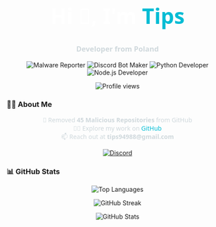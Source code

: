 <h1 align="center" style="color:#fff;font-family:Segoe UI,Roboto,sans-serif;font-size:3rem;">
  Hi 👋, I'm <span style="color:#00bcd4;">Tips</span>
</h1>
<h3 align="center" style="color:#cfd8dc;font-family:Segoe UI,Roboto,sans-serif;">
  Developer from Poland
</h3>

<p align="center">
  <img src="https://img.shields.io/badge/Malware_Reporter-red?style=for-the-badge&logo=alert&logoColor=white" alt="Malware Reporter" />
  <img src="https://img.shields.io/badge/Discord_Bot_Maker-blue?style=for-the-badge&logo=discord&logoColor=white" alt="Discord Bot Maker" />
  <img src="https://img.shields.io/badge/Python_Developer-yellow?style=for-the-badge&logo=python&logoColor=white" alt="Python Developer" />
  <img src="https://img.shields.io/badge/Node.js_Developer-green?style=for-the-badge&logo=node.js&logoColor=white" alt="Node.js Developer" />
</p>

<p align="center">
  <img src="https://komarev.com/ghpvc/?username=tips-discord&label=Profile%20views&color=00bcd4&style=for-the-badge" alt="Profile views" />
</p>

### 👨‍💻 About Me
<p align="center" style="font-family:Segoe UI,Roboto,sans-serif;color:#cfd8dc;">
  🚫 Removed <strong>45 Malicious Repositories</strong> from GitHub<br/>
  👨‍💻 Explore my work on <a href="https://github.com/Tips-Discord" target="_blank" style="color:#00bcd4;text-decoration:none;">GitHub</a><br/>
  📫 Reach out at <strong>tips94988@gmail.com</strong>
</p>

<p align="center">
  <a href="https://discord.gg/huYhNFnaSc" target="_blank">
    <img src="https://img.shields.io/badge/Discord-7289DA?style=for-the-badge&logo=discord&logoColor=white" alt="Discord" />
  </a>
</p>

### 📊 GitHub Stats

<p align="center">
  <img src="https://github-readme-stats.vercel.app/api/top-langs/?username=tips-discord&show_icons=true&theme=react&layout=compact&title_color=00bcd4&icon_color=00bcd4&bg_color=0d1117&text_color=c9d1d9" alt="Top Languages" />
</p>

<p align="center">
  <img src="https://github-readme-streak-stats.herokuapp.com/?user=tips-discord&theme=react&fire=00bcd4&ring=00bcd4&currStreakLabel=c9d1d9&background=0d1117&border=0d1117" alt="GitHub Streak" />
</p>

<p align="center">
  <img src="https://github-readme-stats.vercel.app/api?username=tips-discord&show_icons=true&theme=react&title_color=00bcd4&icon_color=00bcd4&bg_color=0d1117&text_color=c9d1d9&border_color=0d1117" alt="GitHub Stats" />
</p>
